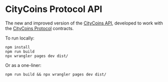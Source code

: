 # CityCoins Protocol API

The new and improved version of the [CityCoins API](https://github.com/citycoins/api), developed to work with the [CityCoins Protocol](https://github.com/citycoins/protocol) contracts.

To run locally:

```
npm install
npm run build
npx wrangler pages dev dist/
```

Or as a one-liner:

`npm run build && npx wrangler pages dev dist/`
